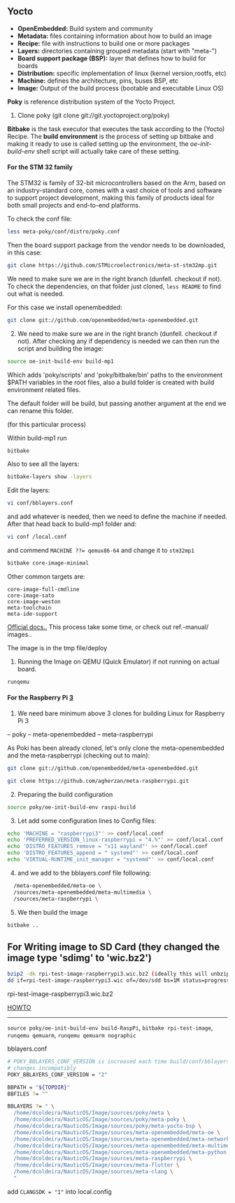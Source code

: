 ## Yocto


- **OpenEmbedded:** Build system and community 
- **Metadata:** files containing information about how to build an image
- **Recipe:** file with instructions to build one or more packages 
- **Layers:** directories containing grouped metadata (start with "meta-")
- **Board support package (BSP):** layer that defines how to build for boards 
- **Distribution:** specific implementation of linux (kernel version,rootfs, etc)
- **Machine:** defines the architecture, pins, buses BSP, etc
- **Image:** Output of the build process (bootable and executable Linux OS)


**Poky** is reference distribution system of the Yocto Project.

1) Clone poky (git clone git://git.yoctoproject.org/poky) 
   
 **Bitbake**  is the task executor that executes the task according to the (Yocto) Recipe. The **build environment** is the process of setting up bitbake and making it ready to use is called setting up the environment, the *oe-init-build-env* shell script will actually take care of these setting.



#### For the STM 32 family

The STM32 is family of 32-bit microcontrollers based on the Arm, based on an industry-standard core, comes with a vast choice of tools and software to support project development, making this family of products ideal for both small projects and end-to-end platforms. 

To check the conf file:

```Bash
less meta-poky/conf/distro/poky.conf
```

Then the board support package from the vendor needs to be downloaded, in this case: 

```Bash
git clone https://github.com/STMicroelectronics/meta-st-stm32mp.git

```

We need to make sure we are in the right branch (dunfell. checkout if not). To check the dependencies, on that folder just cloned, `less README` to find out what is needed.

For this case we install openembedded: 

```Bash
git clone git://github.com/openembedded/meta-openembedded.git
```


2) We need to make sure we are in the right branch (dunfell. checkout if not). After checking any if dependency is needed we can then run the script and building the image:

 ```Bash
source oe-init-build-env build-mp1 
 ```
 Which adds 'poky/scripts' and 'poky/bitbake/bin' paths to the environment $PATH variables in the root files, also a build folder is created with build environment related files. 

The default folder will be build, but passing another argument at the end we can rename this folder.

(for this particular process)

Within build-mp1 run

```Bash
bitbake
```

Also to see all the layers:

```Bash
bitbake-layers show -layers
```

Edit the layers:

```Bash
vi conf/bblayers.conf
```

and add whatever is needed, then we need to define the machine if needed.
After that head back to build-mp1 folder and:

```Bash
vi conf /local.conf
```

and commend `MACHINE ??= qemux86-64` and change it to `stm32mp1`


```Bash
bitbake core-image-minimal 
```

Other common targets are:
    
    core-image-full-cmdline
    core-image-sato
    core-image-weston
    meta-toolchain
    meta-ide-support

[Official docs..](https://docs.yoctoproject.org/brief-yoctoprojectqs/index.html) This process take some time, or check out ref.-manual/ images..

The image is in the tmp file/deploy

1) Running the Image on QEMU (Quick Emulator) if not running on actual board.

```Bash
runqemu 
```






#### For the Raspberry Pi [3](https://raspinterest.wordpress.com/2016/11/30/yocto-project-on-raspberry-pi-3/)

1) We need bare minimum above 3 clones for building Linux for Raspberry Pi 3
   
– poky
– meta-openembedded
– meta-raspberrypi

As Poki has been already cloned, let's only clone the meta-openembedded and the meta-raspberrypi (checking out to main):

```Bash
git clone git://github.com/openembedded/meta-openembedded.git

git clone https://github.com/agherzan/meta-raspberrypi.git
```


2) Preparing the build configuration

```Bash
source poky/oe-init-build-env raspi-build
```

3) Let add some configuration lines to Config files:


```Bash
echo 'MACHINE = "raspberrypi3"' >> conf/local.conf
echo 'PREFERRED_VERSION_linux-raspberrypi = "4.%"' >> conf/local.conf
echo 'DISTRO_FEATURES_remove = "x11 wayland"' >> conf/local.conf
echo 'DISTRO_FEATURES_append = " systemd"' >> conf/local.conf
echo 'VIRTUAL-RUNTIME_init_manager = "systemd"' >> conf/local.conf
```

4)  and we add to the bblayers.conf file following:


```Bash
  /meta-openembedded/meta-oe \
  /sources/meta-openembedded/meta-multimedia \
  /sources/meta-raspberrypi \
```

5)  We then build the image

```Bash
bitbake ..
```

## For Writing image to SD Card (they changed the image type 'sdimg' to 'wic.bz2')

```Bash
bzip2 -dk rpi-test-image-raspberrypi3.wic.bz2 (ideally this will unbzip2 this file..)
dd if=rpi-test-image-raspberrypi3.wic of=/dev/sdd bs=1M status=progress (if this doesn't work then try with Raspberry Imager with the .wic file extrated)
```


rpi-test-image-raspberrypi3.wic.bz2 

[HOWTO](https://www.emcraft.com/som/imx8m-mini-som/flash-sd-card-with-linux-image)

--- 

`source poky/oe-init-build-env build-RaspPi`, `bitbake rpi-test-image`, `runqemu qemuarm`, `runqemu qemuarm nographic`


bblayers.conf

```Bash
# POKY_BBLAYERS_CONF_VERSION is increased each time build/conf/bblayers.conf
# changes incompatibly
POKY_BBLAYERS_CONF_VERSION = "2"

BBPATH = "${TOPDIR}"
BBFILES ?= ""

BBLAYERS ?= " \
  /home/dcoldeira/NauticOS/Image/sources/poky/meta \
  /home/dcoldeira/NauticOS/Image/sources/poky/meta-poky \
  /home/dcoldeira/NauticOS/Image/sources/poky/meta-yocto-bsp \
  /home/dcoldeira/NauticOS/Image/sources/meta-openembedded/meta-oe \
  /home/dcoldeira/NauticOS/Image/sources/meta-openembedded/meta-networking \
  /home/dcoldeira/NauticOS/Image/sources/meta-openembedded/meta-multimedia \
  /home/dcoldeira/NauticOS/Image/sources/meta-openembedded/meta-python \
  /home/dcoldeira/NauticOS/Image/sources/meta-raspberrypi \
  /home/dcoldeira/NauticOS/Image/sources/meta-flutter \
  /home/dcoldeira/NauticOS/Image/sources/meta-clang \
  "
```

add 
```CLANGSDK = "1"``` into local.config
